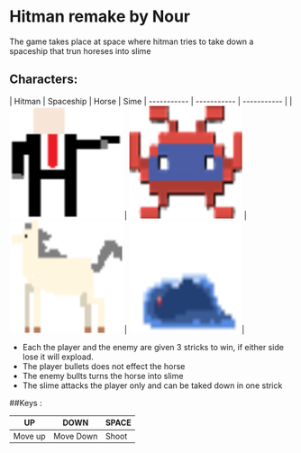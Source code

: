 # Hitman remake by Nour 


The game takes place at space where hitman tries to take down a spaceship that trun horeses into slime 

## Characters:


| Hitman | Spaceship | Horse | Sime 
| ----------- | ----------- | ----------- |
| <img src="https://github.com/013nour/Bootcamp-Project-1-Python/blob/main/Asset/P1.png" width="200" height="200"> | <img src="https://github.com/013nour/Bootcamp-Project-1-Python/blob/main/Asset/alien4.png" width="200" height="200"> | <img src="https://github.com/013nour/Bootcamp-Project-1-Python/blob/main/Asset/Horse1.png" width="200" height="200"> | <img src="https://github.com/013nour/Bootcamp-Project-1-Python/blob/main/Asset/slime0.png" width="200" height="200">|


* Each the player and the enemy are given 3 stricks to win, if either side lose it will expload. 
* The player bullets does not effect the horse 
* The enemy bullts turns the horse into slime 
* The slime attacks the player only and can be taked down in one strick 

##Keys :

| UP  | DOWN | SPACE |
| ----------- | ----------- | ----------- |
| Move up | Move Down | Shoot 

